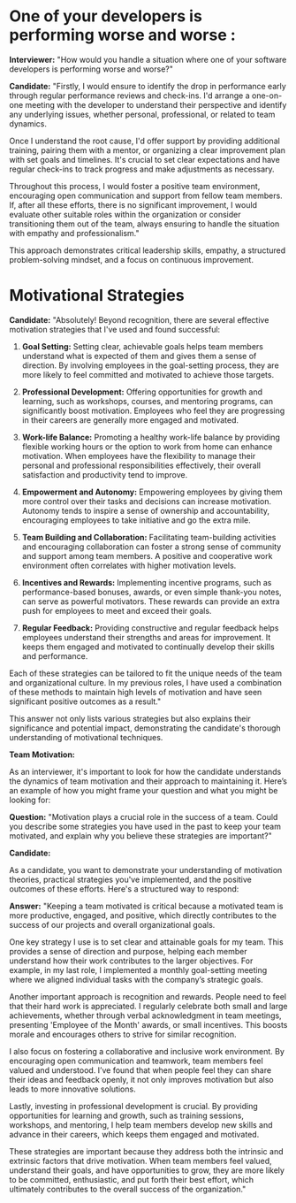 # **One of your developers is performing worse and worse** :

**Interviewer:** "How would you handle a situation where one of your software developers is performing worse and worse?"

**Candidate:** "Firstly, I would ensure to identify the drop in performance early through regular performance reviews and check-ins. I'd arrange a one-on-one meeting with the developer to understand their perspective and identify any underlying issues, whether personal, professional, or related to team dynamics.

Once I understand the root cause, I'd offer support by providing additional training, pairing them with a mentor, or organizing a clear improvement plan with set goals and timelines. It's crucial to set clear expectations and have regular check-ins to track progress and make adjustments as necessary.

Throughout this process, I would foster a positive team environment, encouraging open communication and support from fellow team members. If, after all these efforts, there is no significant improvement, I would evaluate other suitable roles within the organization or consider transitioning them out of the team, always ensuring to handle the situation with empathy and professionalism."

This approach demonstrates critical leadership skills, empathy, a structured problem-solving mindset, and a focus on continuous improvement.


# **Motivational Strategies**

**Candidate:** "Absolutely! Beyond recognition, there are several effective motivation strategies that I've used and found successful:

1. **Goal Setting:** Setting clear, achievable goals helps team members understand what is expected of them and gives them a sense of direction. By involving employees in the goal-setting process, they are more likely to feel committed and motivated to achieve those targets.

2. **Professional Development:** Offering opportunities for growth and learning, such as workshops, courses, and mentoring programs, can significantly boost motivation. Employees who feel they are progressing in their careers are generally more engaged and motivated.

3. **Work-life Balance:** Promoting a healthy work-life balance by providing flexible working hours or the option to work from home can enhance motivation. When employees have the flexibility to manage their personal and professional responsibilities effectively, their overall satisfaction and productivity tend to improve.

4. **Empowerment and Autonomy:** Empowering employees by giving them more control over their tasks and decisions can increase motivation. Autonomy tends to inspire a sense of ownership and accountability, encouraging employees to take initiative and go the extra mile.

5. **Team Building and Collaboration:** Facilitating team-building activities and encouraging collaboration can foster a strong sense of community and support among team members. A positive and cooperative work environment often correlates with higher motivation levels.

6. **Incentives and Rewards:** Implementing incentive programs, such as performance-based bonuses, awards, or even simple thank-you notes, can serve as powerful motivators. These rewards can provide an extra push for employees to meet and exceed their goals.

7. **Regular Feedback:** Providing constructive and regular feedback helps employees understand their strengths and areas for improvement. It keeps them engaged and motivated to continually develop their skills and performance.

Each of these strategies can be tailored to fit the unique needs of the team and organizational culture. In my previous roles, I have used a combination of these methods to maintain high levels of motivation and have seen significant positive outcomes as a result."

This answer not only lists various strategies but also explains their significance and potential impact, demonstrating the candidate's thorough understanding of motivational techniques.


**Team Motivation:**

As an interviewer, it's important to look for how the candidate understands the dynamics of team motivation and their approach to maintaining it. Here’s an example of how you might frame your question and what you might be looking for:

**Question:**
"Motivation plays a crucial role in the success of a team. Could you describe some strategies you have used in the past to keep your team motivated, and explain why you believe these strategies are important?"

**Candidate:**

As a candidate, you want to demonstrate your understanding of motivation theories, practical strategies you've implemented, and the positive outcomes of these efforts. Here's a structured way to respond:

**Answer:**
"Keeping a team motivated is critical because a motivated team is more productive, engaged, and positive, which directly contributes to the success of our projects and overall organizational goals.

One key strategy I use is to set clear and attainable goals for my team. This provides a sense of direction and purpose, helping each member understand how their work contributes to the larger objectives. For example, in my last role, I implemented a monthly goal-setting meeting where we aligned individual tasks with the company’s strategic goals.

Another important approach is recognition and rewards. People need to feel that their hard work is appreciated. I regularly celebrate both small and large achievements, whether through verbal acknowledgment in team meetings, presenting 'Employee of the Month' awards, or small incentives. This boosts morale and encourages others to strive for similar recognition.

I also focus on fostering a collaborative and inclusive work environment. By encouraging open communication and teamwork, team members feel valued and understood. I’ve found that when people feel they can share their ideas and feedback openly, it not only improves motivation but also leads to more innovative solutions.

Lastly, investing in professional development is crucial. By providing opportunities for learning and growth, such as training sessions, workshops, and mentoring, I help team members develop new skills and advance in their careers, which keeps them engaged and motivated.

These strategies are important because they address both the intrinsic and extrinsic factors that drive motivation. When team members feel valued, understand their goals, and have opportunities to grow, they are more likely to be committed, enthusiastic, and put forth their best effort, which ultimately contributes to the overall success of the organization."
